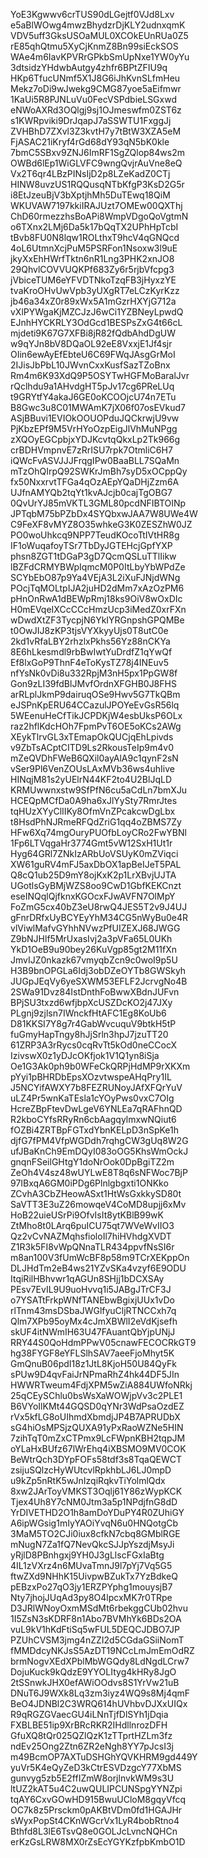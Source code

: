YoE3Kgwwv6crTUS90dLGejtf0VJd8Lxv
e5aBlWOwg4mwzBhydzrDjKLY2udnxqmK
VDV5uff3GksUSOaMUL0XCOkEUnRUa0Z5
rE85qhQtmu5XyCjKnmZ8Bn99siEckSOS
WAe4m6IavKPVRrGPkbSmUpNxe1YW0yYu
3dtsidzYHdwbAutgy4zhfr6BPtZFIU9q
HKp6TfucUNmf5X1J8G6iJhKvnSLfmHeu
Mekz7oDi9wJwekg9CMG87yoe5aEifmwr
1KaUi5R8PJNLuVu0FecVSPdbieLSGxwd
eNWoAXRd3OQlgj9sj1OJmeswfm0ZST6z
s1KWRpviki9DrJqapJ7aSSWTU1FxggJj
ZVHBhD7ZXvl3Z3kvtH7y7tBtW3XZA5eM
FjASAC21iKryf4rGd68dY93qN5bK0kle
7bmC5SBxv9ZNJ6ImRF1SgZQlop84ws2m
OWBd6lEp1WiGLVFC9wngQvjrAuVne8eQ
Vx2T6qr4LBzPINsIjD2p8LZeKadZ0CTj
HINW8uvzUS1RQQusqNTbKfgP3KsD2G5r
i8EtJzeuBjV3bXptjhMh5DuTEwq18QiM
WKUVAW7197kkiIRAJUzt7OMEw00QXThj
ChD60rmezzhsBoAPi8WmpVDgoQoVgtmN
o6TXnx2LMj6Da5k17bQqTX2UPhHpTcbI
tBvb8FU0N8lqw1ROLthxT9hcV4qGNQcd
4oL6UtmnXcjPuM5PSRFon1Nsoxw3l9uE
jkyXxEhHWrfTktn6nR1Lng3PHK2xnJO8
29QhvlCOVVUQKPf683Zy6r5rjbVfcpg3
jVbiceTUM6eYFVDTNkoTzqFB3jHyxzYE
tvaKroOHvUwVpb3yUXgRT7eLCzKyrKzz
jb46a34xZ0r89xWx5A1mGzrHXYjG712a
vXlPYWgaKjMZCJzJ6wCi1YZBNeyLpwdQ
EJnhHYCKRLY3OdGcd1BESPsZxG4t66cL
mjdeti9K67G7XFBi8jR82fQdbAhdDgUW
w9qYJn8bV8DQaOL92eE8VxxjE1Jf4sjr
OIin6ewAyEfEbteU6C69FWqJAsgGrMoI
2IJisJbPbL10JWvnCxxKusfSazTZoBnx
Rm4m6K93XdQ9P5OSYTwHGFMoBaralJvr
rQclhdu9a1AHvdgHT5pJv17cg6PReLUq
t9GRYtfY4akaJ6GE0oKCOOjcU74n7ETu
B8Gwc3u8C01MWAmK7jX06f07osEVkud7
ASjBBuvi1EVIOkOOUOPduJQCkrwjU9vw
PjKbzEPf9M5VrHYoOzpEigJlVhMuNPgg
zXQOyEGCpbjxYDJKcvtqQkxLp2Tk966g
crBDHVmpnvE7zRrISU7rpk7OtmliC6H7
iQWcFvASVJJJFrqgIPw0BaaBLL7SQaMn
mTzOhQIrpQ92SWKrJmBh7syD5xOCppQy
fx50NxxrvtTFGa4qOzAEpYQaDHjZzm6A
UJfnAMYQb2tqYt1kvAJcjb0cajTgOBG7
0QvUrYJ85mVKTL3GML80pcdNFIBTOINp
JPTqbM75bPZbDx4SYQbxwJAA7W8UWe4W
C9FeXF8vMYZ8O35whkeG3K0ZESZhW0JZ
PO0woUhkcq9NPP7TeudKOcoTtIVtHR8g
IF1oWuqafoyTSr7TbDyJGTEHcjGpfYXP
phsn8ZGT1tDGaP3gD7QcmQSLuTTlIikw
lBZFdCRMYBWpIqmcM0P0ItLbyYbWPdZe
SCYbEbO87p9Ya4VEjA3L2iXuFJNjdWNg
POcjTqMOLtpIJA2juHD2dMm7xAzOzPM6
pHnOnRwA1dBEWpRmj18ks9OiV8wOxDIc
H0mEVqeIXCcCCcHmzUcp3iMedZ0xrFXn
wDwdXtZF3TycpjN6YkIYRGnpshGPQMBe
t0OwJIJ8zKP3tjsVYXkyyUjs0T8utC0e
2kd1vRfaLBY2rhzlxPkhs56Yz88nCKYa
8E6hLkesmdl9rbBwIwtYuDrdfZ1qYwQf
Ef8lxGoP9ThnF4eToKysTZ78j4INEuv5
nfYsNk0vDi8u332RpjM3nH5px1PpGW8f
Gon9zLI39fdBlJMvfOrdnXFGHB0J8FHS
arRLplJkmP9dairuqOSe9Hwv5G7TkQBm
eJSPnKpERU64CCazulJPOYeEvGsR56lq
5WEenuHeCfTikJCPDKjW4esbUksP6OLx
raz2hflKdcHOh7FpmPvT6OE5oKCs2AWg
XEykTlrvGL3xTEmapOkQUCjqEhLpivds
v9ZbTsACptCITD9Ls2RkousTeIp9m4v0
mZeQVDhFWeB6QXil0ayAlA9c1qynF2sN
vSer9Pl6VenZOUsLAxMVb36ws4uhIive
HINqjM81s2yUElrN44KF2to4U2BlJqLD
KRMUwwnxstw9SfPfN6cu5aCdLn7bmXJu
HCEQpMCfDa0A9ha6xJlYySty7RmrJtes
tqHUzXYyClIIKy8OfmVnZPcakcwDgLbx
t8HsdPhNJRmeRFQdZriG1qq4oZBMS7Zy
HFw6Xq74mgOuryPUOfbLoyCRo2FwYBNl
1Fp6LTVqgaHr3774Gmt5vW12SxH1Ut1r
Hyg64GRl7ZNkIzARbUoVSUyK0mZViqci
XW61guRV4mFJ5axDbOX1apBeIJeT5PAL
Q8cQ1ub25D9mY8ojKxK2p1LrXBvjUJTA
UGotlsGyBMjWZS8oo9CwD1GbfKEKCnzt
eseINQqlQjfknxKGOcxFJwAVFN7OlMpY
FoZmG5cx40bZ3eU8rwQ4JES5T2v9J4UJ
gFnrDRfxUyBCYEyYhM34CG5nWyBu0e4R
vlViwlMafvGYhhNVwzPfUIZEXJ68JWGG
Z9bNJHlf5MrUxasIvj2a3pVFa65L0UKh
YkD1OeB9u90bey26KuVgp85gt2M11fXn
JmvIJZ0nkazk67vmyqbZcn9c0woI9p5U
H3B9bnOPGLa6Idj3obDZeOYTb8GWSkyh
JUGpJEqVy6yeSXWM53EFLF2JcrvgNo4B
2SWa91Dvz84IstDnthFoBwwXBdnJUFvn
BPjSU3txzd6wfjbpXcUSZDcKO2j47JXy
PLgnj9zjlsn7IWnckfHtAFC1Eg8KoUb6
D81KKSI7Y8g7r4GabWvcuquV9btkH5tP
fuGmyHapTngy8hJjSrln3hpJ7jzuTT20
61ZRP3A3rRycs0cqRvTt5kOd0neCCocX
IzivswX0z1yDJcOKfjok1V1Q1yn8iSja
Oe1G3Ak0ph9b0WFeCkQRPjHdMP9rXKXm
pYyi1pBHRDbEpsXOzvtwspeAHqPry1IL
J5NCYifAWXY7b8FEZRUNoyJAfXFQrYuV
uLZ4Pr5wnKaTEsla1cYOyPws0vxC7OIg
HcreZBpFtevDwLgeV6YNLEa7qRAFhnQD
R2kboCYfsRRyRn6cbAagqylmxwNQiut6
fOZBi4ZRTBpFGTxdYbnKELpD3nSpKe1h
djfG7fPM4VfpWGDdh7rqhgCW3gUq8W2G
ufJBaKnCh9EmDQyI083oOG5KhsWmOckJ
gnqnFSeilGHtgY1doNrOok0DpBgiTZ2m
ZeOh4V4sz48wUYLwE8T8q6sNFWoc7BjP
97IBxqA6GM0iPDg6Plnlgbgxti1ONKko
ZCvhA3CbZHeowASxt1HtWsGxkkySD80t
SaVTT3E3uZ26mowqeV4CoMD8upjj6xMv
HoB22uieUSrPi9OfvIsIt8ytKBlB99wK
ZtMho8t0LArq6puICU75qt7WVeWvIIO3
Qz2vCvNAZMqhsfioloIl7hiHVhdgXVDT
Z1R3k5FI8vWpQNnaTLR434ppvfNsSI6r
m8an100V3fUmWcBF8p58m9TCrXEKppOn
DLJHdTm2eB4ws21YZvSKa4vzyf6E9ODU
ItqiRilHBhvwr1qAGUn8SHjj1bDCXSAy
PEsv7EvIL9U9uoHvvq1i5JABgJTrCF3J
o7YSATtFrkpWNfTANEbwBgixjUUx1vDo
rlTnm43msDSbaJWGlfyuCljRTNCCxh7q
Qlm7XPb95oyMx4cJmXBWlI2eVdKjsefh
skUF4itNWmIH63U47FAuantQbYjpUNjJ
RRY44S0QoHdmPPwV05cnawFECOCRkGT9
hg38FYGF8eYFLSlhSAV7aeeFjoMhyt5K
GmQnuB06pdI18z1JtL8KjoH50U84QyFk
sPUw9D4qvFaiJrNPmaRhZ4hk44DF5JIn
HWWRTweum4FdjXPM5wZiA884UWfoNRkj
25qCEySChlu0bsWsXaWOWjpVv3c2PLE1
B6VYoIlKMt44GQSD0qYNr3WdPsaOzdEZ
rVx5kfLG8oUIhmdXbmdjJP4B7APRUDbX
sG4hiOsMPSjzQUXA91yPxRaoWZNe5HIN
7zihTqT0mZxCTPmx9LcFWpnKBH2tqpJM
oYLaHxBUfz67lWrEhq4iXBSMO9MV0COK
BeWtrQch3DYpFOFs58tdf3s8TqaQEWCT
zsijuSQlzcHyWUtcvlRpkhbLJ6LJ0mpD
u9kZp5nRtK5wJnIzqiRqkvTiYolmlQdx
8xw2JArToyVMKST3Oqlj61Y86zWypKCK
Tjex4Uh8Y7cNM0Jtm3a5p1NPdjfnG8dD
YrDIVETHD2O1h8amDoYDuPY4R0ZUhiGY
A6ipWGsig1mIyYAOiYvqN6u0HNQotgCb
3MaM5TO2CJi0iux8cfkN7cbq8GMblRGE
mNugN7Za1fQ7NevQkcSJJpYszdjMsyJi
yRjlD8PBnhgxj9YH0J3gLlscFGxIaBtg
4IL1zVXrz4n6MUvaTmnJ9l7pYj7Vq5G5
ftwZXd9NHhK15UivpwBZukTx7YzBdkeQ
pEBzxPo27qO3jy1ERZPYphg1mouysjB7
Nty7jhojJUqAd3py8O4lpcxMK7r0TRpe
D3JRlWNoyOxmMSdMt6rbekggCUb02hvu
1I5ZsN3sKDRF8n1Abo7BVMhYk6BDs2OA
vuL9kV1hKdFtiSq5wFUL5DEQCJDBO7JP
PZUhCVSM3jmg4nZZI2d5CGdaGSiiNomT
fMMDdcyNKJsS5AzDT19NCcLmJmEmOdRZ
brmNogvXEdXPblMbWGQdy8LdNgdLCrw7
DojuKuck9kQdzE9YYOLItyg4kHRy8JgO
2tSSnwkJHX0efAWiOOdvs8S1YrVw21uB
DNuT6J9WXk8Lq3zm3iyz4WQ9s8Mj4qmF
BeO4JDNBl2C3WRQ614hUVhbvDJXxUIQx
R9qRGZGVaecGU4iLNnTjfDlSYh1jDqia
FXBLBE51ip9XrBRcRKR2IHdllnrozDFH
GfuXQ8tQr025QZlQzK1zTTprtHZLm3fz
ndEv25Ong2Ztn6ZR2eNgh8YY7pJcsI3j
m49BcmOP7AXTuDSHGhYQVKHRM9gd449Y
yuVr5K4eQyZeD3kCtrESVDzgcY77XbMS
gunvyg5zb5E2ffIZmW8orjlnvkWM9s3U
ltUZ2kAT5u4C2uwQULIPCUNSpgYYNZpi
tqAY6CxvGOwHD915BwuUCloM8gqyVfcq
OC7k8z5Prsckm0pAKBtVDm0fd1HGAJHr
sWyxPopSt4CKnWGcrVx1LyR4bobRtno4
Bthfd8L3lE6TsvQ8e0GOLJcLvncNQHCn
erKzGsLRW8MX0rZsEcYGYKzfpbKmbO1D
